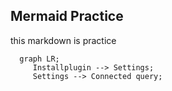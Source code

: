 ## Mermaid Practice ##

this markdown is practice
````mermaid
  graph LR;
     Installplugin --> Settings;
     Settings --> Connected query;
  


